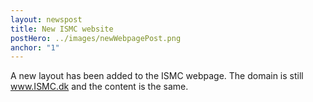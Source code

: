 ```yaml
---
layout: newspost
title: New ISMC website
postHero: ../images/newWebpagePost.png
anchor: "1"
---
```


A new layout has been added to the ISMC webpage. The domain is still www.ISMC.dk and the content is the same.
